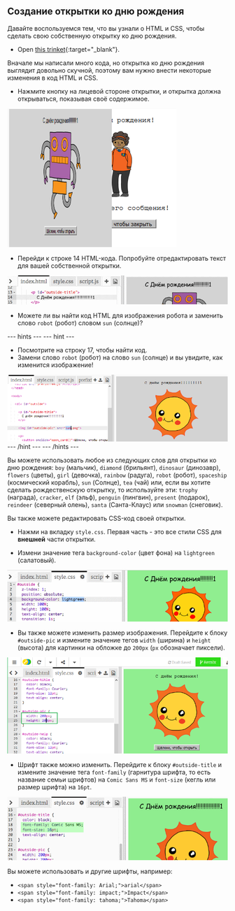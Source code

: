 ## Создание открытки ко дню рождения

Давайте воспользуемся тем, что вы узнали о HTML и CSS, чтобы сделать свою собственную открытку ко дню рождения.

+ Open [this trinket](https://trinket.io/html/b33e4f4ca8){:target="_blank"}.

Вначале мы написали много кода, но открытка ко дню рождения выглядит довольно скучной, поэтому вам нужно внести некоторые изменения в код HTML и CSS.

+ Нажмите кнопку на лицевой стороне открытки, и открытка должна открываться, показывая своё содержимое.

![скриншот](images/birthday-click.png)

+ Перейди к строке 14 HTML-кода. Попробуйте отредактировать текст для вашей собственной открытки.

![скриншот](images/birthday-card-html.png)

+ Можете ли вы найти код HTML для изображения робота и заменить слово `robot` (робот) словом `sun` (солнце)?

\--- hints \--- \--- hint \---

+ Посмотрите на строку 17, чтобы найти код.
+ Замени слово `robot` (робот) на слово `sun` (солнце) и вы увидите, как изменится изображение!

![скриншот](images/birthday-card-sun.png) \--- /hint \--- \--- /hints \---

Вы можете использовать любое из следующих слов для открытки ко дню рождения: `boy` (мальчик), `diamond` (брильянт), `dinosaur` (динозавр), `flowers` (цветы), `girl` (девочка), `rainbow` (радуга), `robot` (робот), `spaceship` (космический корабль), `sun` (Солнце), `tea` (чай) или, если вы хотите сделать рождественскую открытку, то используйте эти: `trophy` (награда), `cracker`, `elf` (эльф), `penguin` (пингвин), `present` (подарок), `reindeer` (северный олень), `santa` (Санта-Клаус) или `snowman` (снеговик).

Вы также можете редактировать CSS-код своей открытки.

+ Нажми на вкладку `style.css`. Первая часть - это все стили CSS для **внешней** части открытки.

+ Измени значение тега `background-color` (цвет фона) на `lightgreen` (салатовый).

![скриншот](images/birthday-card-outside.png)

+ Вы также можете изменить размер изображения. Перейдите к блоку `#outside-pic` и измените значение тегов `width` (ширина) и `height` (высота) для картинки на обложке до `200px` (`px` обозначает пиксели).

![скриншот](images/birthday-card-size.png)

+ Шрифт также можно изменить. Перейдите к блоку `#outside-title` и измените значение тега `font-family` (гарнитура шрифта, то есть название семьи шрифтов) на `Comic Sans MS` и `font-size` (кегль или размер шрифта) на `16pt`.

![скриншот](images/birthday-card-font.png)

Вы можете использовать и другие шрифты, например:

+ `<span style="font-family: Arial;">arial</span>`
+ `<span style="font-family: impact;">Impact</span>`
+ `<span style="font-family: tahoma;">Tahoma</span>`
